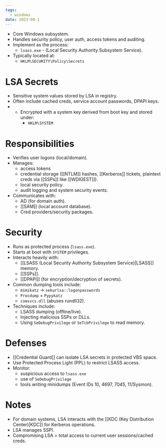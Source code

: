 ```yaml
---
tags:
  - windows
date: 2023-09-1
---
```

- Core Windows subsystem.
- Handles security policy, user auth, access tokens and auditing.
- Implement as the process:
	- `lsass.exe` - (Local Security Authority Subsystem Service).
- Typically located at:
	- `HKLM\SECURITY\Policy\Secrets`
# LSA Secrets

- Sensitive system values stored by LSA in registry.
- Often include cached creds, service account passwords, DPAPI keys.
- - Encrypted with a system key derived from boot key and stored under:
	- `HKLM\SYSTEM`
# Responsibilities

- Verifies user logons (local/domain).
- Manages:
	- access tokens
	- credential storage ([[NTLM]] hashes, [[Kerberos]] tickets, plaintext creds via [[SSPs]] like [[WDIGEST]]).
	- local security policy.
	- audit logging and system security events.
- Communicates with:
	- AD (for domain auth).
	- [[SAM]] (local account database).
	- Cred providers/security packages.
# Security

- Runs as protected process (`lsass.exe`).
- Starts at boot with `SYSTEM` privileges.
- Interacts heavily with:
	- [[LSASS (Local Security Authority Subsystem Service)|LSASS]] memory.
	- [[SSPs]].
	- [[DPAPI]] (for encryption/decryption of secrets).
- Common dumping tools include:
	- `mimikatz` -> `sekurlsa::logonpasswords`
	- `Procdump` + `Pypykatz`
	- `comsvcs.dll` (abuses rundll32).
- Techniques include:
	- LSASS dumping (offline/live).
	- Injecting malicious SSPs or DLLs.
	- Using `SeDebugPrivilege` or `SeTcbPrivilege` to read memory.
# Defenses

- [[Credential Guard]] can isolate LSA secrets in protected VBS space.
- Use Protected Process Light (PPL) to restrict LSASS access.
- Monitor:
	- suspicious access to `lsass.exe`
	- use of `SeDebugPrivilege`
	- tools writing minidumps (Event IDs 10, 4697, 7045, 11/Sysmon).
# Notes

- For domain systems, LSA interacts with the [[KDC (Key Distribution Center)|KDC]] for Kerberos operations.
- LSA manages SSPI.
- Compromising LSA = total access to current user sessions/cached creds.


